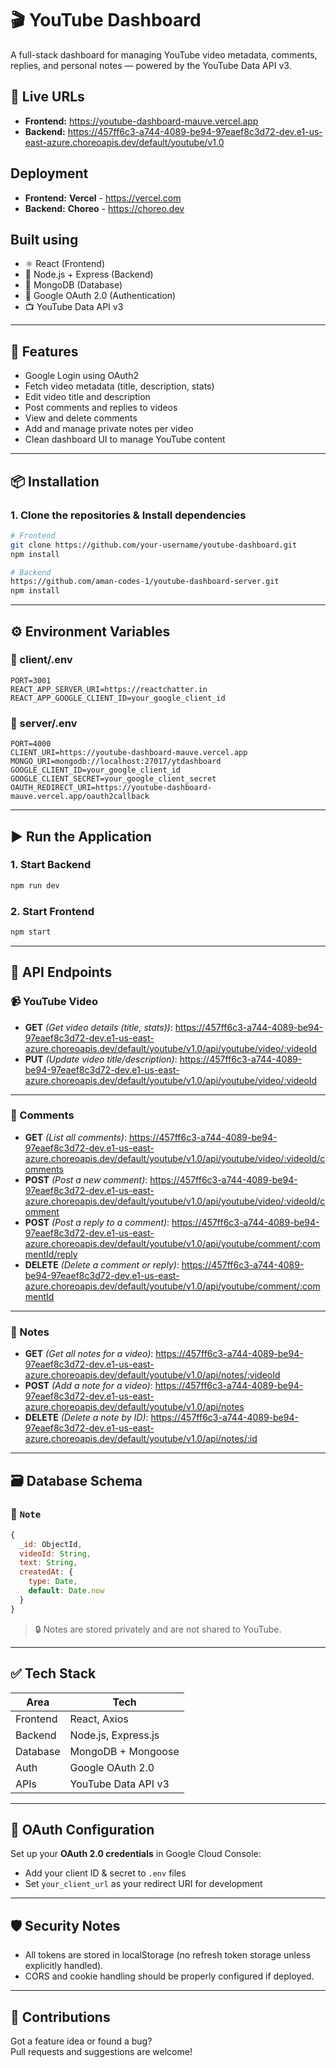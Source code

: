 # 🎬 YouTube Dashboard

A full-stack dashboard for managing YouTube video metadata, comments, replies, and personal notes — powered by the YouTube Data API v3.

## 🔗 Live URLs

- **Frontend:** https://youtube-dashboard-mauve.vercel.app
- **Backend:** https://457ff6c3-a744-4089-be94-97eaef8c3d72-dev.e1-us-east-azure.choreoapis.dev/default/youtube/v1.0

## Deployment

- **Frontend:** **Vercel** - https://vercel.com
- **Backend:** **Choreo** - https://choreo.dev

## Built using

- ⚛️ React (Frontend)
- 🧠 Node.js + Express (Backend)
- 🍃 MongoDB (Database)
- 🔐 Google OAuth 2.0 (Authentication)
- 📺 YouTube Data API v3

---

## 🚀 Features

- Google Login using OAuth2
- Fetch video metadata (title, description, stats)
- Edit video title and description
- Post comments and replies to videos
- View and delete comments
- Add and manage private notes per video
- Clean dashboard UI to manage YouTube content

---

## 📦 Installation

### 1. Clone the repositories & Install dependencies

```bash
# Frontend
git clone https://github.com/your-username/youtube-dashboard.git
npm install
```

```bash
# Backend
https://github.com/aman-codes-1/youtube-dashboard-server.git
npm install
```

---

## ⚙️ Environment Variables

### 📁 client/.env

```env
PORT=3001
REACT_APP_SERVER_URI=https://reactchatter.in
REACT_APP_GOOGLE_CLIENT_ID=your_google_client_id
```

### 📁 server/.env

```env
PORT=4000
CLIENT_URI=https://youtube-dashboard-mauve.vercel.app
MONGO_URI=mongodb://localhost:27017/ytdashboard
GOOGLE_CLIENT_ID=your_google_client_id
GOOGLE_CLIENT_SECRET=your_google_client_secret
OAUTH_REDIRECT_URI=https://youtube-dashboard-mauve.vercel.app/oauth2callback
```

---

## ▶️ Run the Application

### 1. Start Backend

```bash
npm run dev
```

### 2. Start Frontend

```bash
npm start
```

---

## 📘 API Endpoints

### 📹 YouTube Video

- **GET** *(Get video details (title, stats))*: https://457ff6c3-a744-4089-be94-97eaef8c3d72-dev.e1-us-east-azure.choreoapis.dev/default/youtube/v1.0/api/youtube/video/:videoId
- **PUT** *(Update video title/description)*: https://457ff6c3-a744-4089-be94-97eaef8c3d72-dev.e1-us-east-azure.choreoapis.dev/default/youtube/v1.0/api/youtube/video/:videoId

---

### 💬 Comments

- **GET** *(List all comments)*: https://457ff6c3-a744-4089-be94-97eaef8c3d72-dev.e1-us-east-azure.choreoapis.dev/default/youtube/v1.0/api/youtube/video/:videoId/comments
- **POST** *(Post a new comment)*: https://457ff6c3-a744-4089-be94-97eaef8c3d72-dev.e1-us-east-azure.choreoapis.dev/default/youtube/v1.0/api/youtube/video/:videoId/comment
- **POST** *(Post a reply to a comment)*: https://457ff6c3-a744-4089-be94-97eaef8c3d72-dev.e1-us-east-azure.choreoapis.dev/default/youtube/v1.0/api/youtube/comment/:commentId/reply
- **DELETE** *(Delete a comment or reply)*: https://457ff6c3-a744-4089-be94-97eaef8c3d72-dev.e1-us-east-azure.choreoapis.dev/default/youtube/v1.0/api/youtube/comment/:commentId

---

### 📝 Notes

- **GET** *(Get all notes for a video)*: https://457ff6c3-a744-4089-be94-97eaef8c3d72-dev.e1-us-east-azure.choreoapis.dev/default/youtube/v1.0/api/notes/:videoId
- **POST** *(Add a note for a video)*: https://457ff6c3-a744-4089-be94-97eaef8c3d72-dev.e1-us-east-azure.choreoapis.dev/default/youtube/v1.0/api/notes
- **DELETE** *(Delete a note by ID)*: https://457ff6c3-a744-4089-be94-97eaef8c3d72-dev.e1-us-east-azure.choreoapis.dev/default/youtube/v1.0/api/notes/:id

---

## 🗃️ Database Schema

### 📄 `Note`

```js
{
  _id: ObjectId,
  videoId: String,
  text: String,
  createdAt: {
    type: Date,
    default: Date.now
  }
}
```

> 🔒 Notes are stored privately and are not shared to YouTube.

---

## ✅ Tech Stack

| Area         | Tech                               |
|--------------|------------------------------------|
| Frontend     | React, Axios                       |
| Backend      | Node.js, Express.js                |
| Database     | MongoDB + Mongoose                 |
| Auth         | Google OAuth 2.0                   |
| APIs         | YouTube Data API v3                |

---

## 🔐 OAuth Configuration

Set up your **OAuth 2.0 credentials** in Google Cloud Console:

- Add your client ID & secret to `.env` files
- Set `your_client_url` as your redirect URI for development

---

## 🛡️ Security Notes

- All tokens are stored in localStorage (no refresh token storage unless explicitly handled).
- CORS and cookie handling should be properly configured if deployed.

---

## 🤝 Contributions

Got a feature idea or found a bug?  
Pull requests and suggestions are welcome!
